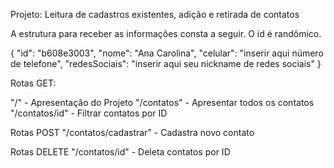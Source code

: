 Projeto: Leitura de cadastros existentes, adição e retirada de contatos

A estrutura para receber as informações consta a seguir. O id é randômico.

 {
    "id": "b608e3003",
    "nome": "Ana Carolina",
    "celular": "inserir aqui número de telefone",
    "redesSociais": "inserir aqui seu nickname de redes sociais"
  }

  Rotas GET:

  "/" - Apresentação do Projeto
  "/contatos" - Apresentar todos os contatos
  "/contatos/id" - Filtrar contatos por ID

  Rotas POST
  "/contatos/cadastrar" - Cadastra novo contato

  Rotas DELETE
  "/contatos/id" - Deleta contatos por ID
